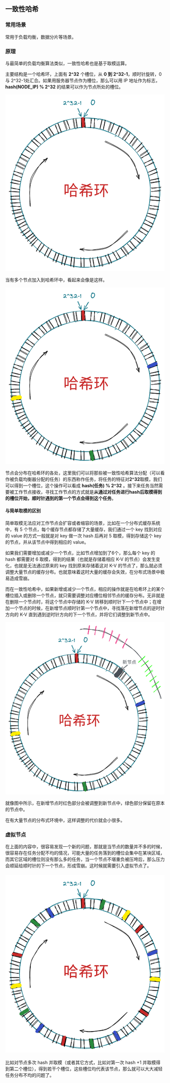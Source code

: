 ## 一致性哈希

### 常用场景

常用于负载均衡，数据分片等场景。

### 原理

与最简单的负载均衡算法类似，一致性哈希也是基于取模运算。

主要结构是一个哈希环，上面有 **2^32** 个槽位，从 **0 到 2^32-1**，顺时针旋转，0 与 2^32-1处汇合。如果用服务器节点作为槽位，那么可以用 IP 地址作为标志，**hash(NODE_IP) % 2^32** 的结果可以作为节点所处的槽位。

![CS-1](https://github.com/m4n5ter/m4n5ter.github.io/blob/main/assets/consistent_hashing_1.png?raw=true)

当有多个节点加入到哈希环中，看起来会像是这样。

![CH2](https://github.com/m4n5ter/m4n5ter.github.io/blob/main/assets/consistent_hashing_2.png?raw=true)

节点会分布在哈希环的各处，这里我们可以将那些被一致性哈希算法分配（可以看作被负载均衡器分配的任务）的东西称作任务，将任务的特征对**2^32**取模，我们可以得到一个槽位，这个操作可以看成 **hash(任务) % 2^32** 。接下来任务当然需要被工作节点接收，寻找工作节点的方式就是**从通过对任务进行hash后取模得到的槽位开始，顺时针遇到的第一个节点会得到这个任务**。

#### 与简单取模的区别

简单取模无法应对工作节点会扩容或者缩容的场景，比如在一个分布式缓存系统中，有 5 个节点，每个缓存节点都存储了大量缓存，我们通过一个 key 找到对应的 value 的方式一般就是对 key 做一次 hash 后再对 5 取模，得到存储这个 key 的节点，并从该节点中得到相应的 value。

如果我们需要增加或减少一个节点，比如节点增加到了6个，那么每个 key 的 hash 都需要对 6 取模，得到的结果（也就是存储着相应 K-V 的节点）会发生变化，也就是无法通过原来的 key 找到原来存储着这对 K-V 的节点了，那么就必须调整大量节点的缓存分布。也就意味着这时大量的缓存会失效，在分布式场景中极易造成雪崩。

而在一致性哈希中，如果新增或减少一个节点，相应的操作就是在哈希环上的某个槽位插入或删除一个节点，就只需要调整对应槽位相邻节点的缓存分布。无非就是在删除一个节点时，将这个节点中存储的 K-V 转移到顺时针下一个节点中；在增加一个节点的时候，在新增节点顺时针第一个节点中，寻找落在新增节点的逆时针方向的 K-V 直到遇到逆时针方向的下一个节点，并将它们调整到新节点中。

![CH3](https://github.com/m4n5ter/m4n5ter.github.io/blob/main/assets/consistent_hashing_3.png?raw=true)

就像图中所示，在新增节点时红色部分会被调整到新节点中，绿色部分保留在原本的节点中。

在有大量节点的分布式环境中，这样调整的代价就会小很多。

### 虚拟节点

在上面的内容中，很容易发现一个新的问题，那就是当节点的数量并不多的时候，很容易存在任务分配不均的情况，可能大量的任务落到的槽位会集中在某块区域，而其它区域的槽位则没有那么多的任务，当一个节点不堪重负被压垮后，那么压力会顺延给顺时针的下一个节点，形成雪崩。这时候就需要引入虚拟节点了。

#### ![CH4](https://github.com/m4n5ter/m4n5ter.github.io/blob/main/assets/consistent_hashing_4.png?raw=true)

比如对节点多次 hash 并取模（或者其它方式，比如对第一次 hash +1 并取模得到第二个槽位），得到若干个槽位，这些槽位均代表该节点，那么就可以大大减轻任务分布不均的问题了。
